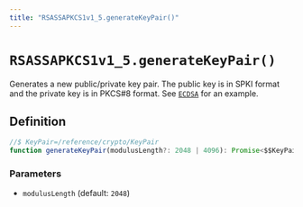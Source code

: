 ```yaml
---
title: "RSASSAPKCS1v1_5.generateKeyPair()"
---
```


# `RSASSAPKCS1v1_5.generateKeyPair()`

Generates a new public/private key pair. The public key is in SPKI format and the private key is in PKCS#8 format. See [`ECDSA`](/reference/crypto/ECDSA) for an example.

## Definition

```ts
//$ KeyPair=/reference/crypto/KeyPair
function generateKeyPair(modulusLength?: 2048 | 4096): Promise<$$KeyPair>;
```

### Parameters

- `modulusLength` (default: `2048`)
